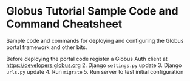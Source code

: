 # Globus Tutorial Sample Code and Command Cheatsheet
Sample code and commands for deploying and configuring the Globus portal framework and other bits.

Before deploying the portal code register a  Globus Auth client at https://developers.globus.org
2. Django `settings.py` update
3. Django `urls.py` update
4. Run `migrate`
5. Run server to test initial configuration
